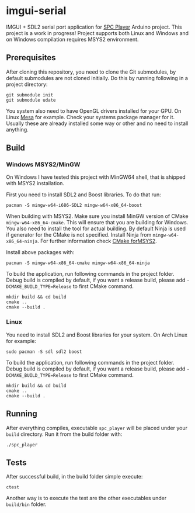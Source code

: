 # imgui-serial

IMGUI + SDL2 serial port application for [SPC
Player](https://github.com/Kazhuu/spc-player) Arduino project. This project is a
work in progress! Project supports both Linux and Windows and on Windows
compilation requires MSYS2 environment.

## Prerequisites

After cloning this repository, you need to clone the Git submodules, by default
submodules are not cloned initially. Do this by running following in a project
directory:

```shell
git submodule init
git submodule udate
```

You system also need to have OpenGL drivers installed for your GPU. On Linux
[Mesa](https://mesa3d.org/) for example. Check your systems package manager for
it. Usually these are already installed some way or other and no need to install
anything.

## Build

### Windows MSYS2/MinGW

On Windows I have tested this project with MinGW64 shell, that is shipped with
MSYS2 installation.

First you need to install SDL2 and Boost libraries. To do that run:

```shell
pacman -S mingw-w64-i686-SDL2 mingw-w64-x86_64-boost
```

When building with MSYS2. Make sure you install MinGW version of CMake
`mingw-w64-x86_64-cmake`. This will ensure that you are building for Windows.
You also need to install the tool for actual building. By default Ninja is used
if generator for the CMake is not specified. Install Ninja from
`mingw-w64-x86_64-ninja`. For further information check
[CMake forMSYS2](https://www.msys2.org/docs/cmake/).

Install above packages with:

```shell
pacman -S mingw-w64-x86_64-cmake mingw-w64-x86_64-ninja
```

To build the application, run following commands in the project folder. Debug
build is compiled by default, if you want a release build, please add
`-DCMAKE_BUILD_TYPE=Release` to first CMake command.

```shell
mkdir build && cd build
cmake ..
cmake --build .
```

### Linux

You need to install SDL2 and Boost libraries for your system. On Arch Linux for
example:

```shell
sudo pacman -S sdl sdl2 boost
```

To build the application, run following commands in the project folder. Debug
build is compiled by default, if you want a release build, please add
`-DCMAKE_BUILD_TYPE=Release` to first CMake command.

```shell
mkdir build && cd build
cmake ..
cmake --build .
```

## Running

After everything compiles, executable `spc_player` will be placed under your
`build` directory. Run it from the build folder with:

```shell
./spc_player
```

## Tests

After successful build, in the build folder simple execute:

```shell
ctest
```

Another way is to execute the test are the other executables under `build/bin` folder.
